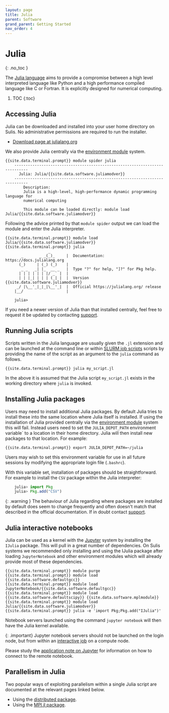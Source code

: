 ```yaml
---
layout: page
title: Julia 
parent: Software
grand_parent: Getting Started
nav_order: 4
---
```


# Julia
{: .no_toc }

The [Julia language](https://julialang.org) aims to provide a compromise between a high level interpreted language like Python and a high performance compiled language like C or Fortran. It is explicitly designed for numerical computing. 

1. TOC
{:toc}

## Accessing Julia

Julia can be downloaded and installed into your user home directory on Sulis. No administrative permissions are required to run the installer.

- [Download page at julialang.org](https://julialang.org/downloads/)

We also provide Julia centrally via the [environment module](modules.markdown) system. 



```shell
{{site.data.terminal.prompt}} module spider julia
    ----------------------------------------------------------------------------
      Julia: Julia/{{site.data.software.juliamodver}}
    ----------------------------------------------------------------------------
        Description:
        Julia is a high-level, high-performance dynamic programming language for 
        numerical computing

        This module can be loaded directly: module load Julia/{{site.data.software.juliamodver}}
```

Following the advice printed by that ``module spider`` output we can load the module and enter the Julia interpreter.

```shell
{{site.data.terminal.prompt}} module load Julia/{{site.data.software.juliamodver}}
{{site.data.terminal.prompt}} julia
                   _
       _       _ _(_)_     |  Documentation: https://docs.julialang.org
      (_)     | (_) (_)    |
       _ _   _| |_  __ _   |  Type "?" for help, "]?" for Pkg help.
      | | | | | | |/ _` |  |
      | | |_| | | | (_| |  |  Version {{site.data.software.juliamodver}}
     _/ |\__'_|_|_|\__'_|  |  Official https://julialang.org/ release
    |__/                   |

    julia> 
```

If you need a newer version of Julia than that installed centrally, feel free to request it be updated by contacting [support](../../support.markdown).

## Running Julia scripts

Scripts written in the Julia language are usually given the ``.jl`` extension and can be launched at the command line or within [SLURM job scripts](../batchq/index.markdown) scripts by providing the name of the script as an argument to the ``julia`` command as follows.

```shell
{{site.data.terminal.prompt}} julia my_script.jl
```

In the above it is assumed that the Julia script ``my_script.jl`` exists in the working directory where ``julia`` is invoked.


## Installing Julia packages

Users may need to install additional Julia packages. By default Julia tries to install these into the same 
location where Julia itself is installed. If using the installation of Julia provided centrally via the [environment module](modules.markdown) system this will fail. Instead users need to set the ``JULIA_DEPOT_PATH`` environment variable` to a location in their home directory. Julia will then install new packages to that location. For example:

```shell
{{site.data.terminal.prompt}} export JULIA_DEPOT_PATH=~/julia
```

Users may wish to set this environment variable for use in all future sessions by modifying the appropriate login file (`.bashrc`).

With this variable set, installation of packages should be straightforward. For example to install the `CSV` package within the Julia interpreter:

```julia
    julia> import Pkg
    julia> Pkg.add("CSV")
```

{: .warning }
The behaviour of Julia regarding where packages are installed by default does seem to change frequently and often doesn't match that described in the official documentation. If in doubt contact [support](../../support.markdown). 

## Julia interactive notebooks

Julia can be used as a kernel with the [Jupyter](https://jupyter.org/) system by installing the `IJulia` package. This will pull in a great number of dependencies. On Sulis systems we recommended only installing and using the IJulia package after loading `JupyterNotebook` and other environment modules which will already provide most of these dependencies.

```shell
{{site.data.terminal.prompt}} module purge
{{site.data.terminal.prompt}} module load {{site.data.software.defaultgcc}}
{{site.data.terminal.prompt}} module load JupyterNotebook/{{site.data.software.defaultgcc}}
{{site.data.terminal.prompt}} module load {{site.data.software.defaultscipy}} {{site.data.software.mplmodule}}
{{site.data.terminal.prompt}} module load Julia/{{site.data.software.juliamodver}}
{{site.data.terminal.prompt}} julia -e 'import Pkg;Pkg.add("IJulia")'
```

Notebook servers launched using the command ``jupyter notebook`` will then have the Julia kernel available. 

{: .important}
Jupyter notebook servers should not be launched on the login node, but from within an [interactive job](../batchq/interactive.markdown) on a compute node.

Please study the [application note on Jupyter](../../appnotes/jupyter.markdown) for information on how to connect to the remote notebook.

## Parallelism in Julia

Two popular ways of exploiting parallelism within a single Julia script are documented at the relevant pages linked below.

- Using the [distributed package](../batchq/singlenode.markdown#julia-distributed).
- Using the [MPI.jl package](../batchq/mpi.markdown#using-mpijl-in-julia).